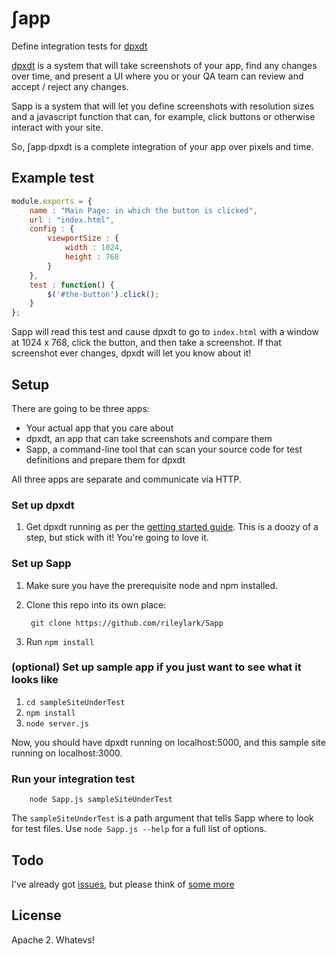 # ∫app

Define integration tests for [dpxdt](https://github.com/bslatkin/dpxdt)

[dpxdt](https://github.com/bslatkin/dpxdt) is a system that will take screenshots of your app, find any changes over time, and present a UI where you or your QA team can review and accept / reject any changes.  

Sapp is a system that will let you define screenshots with resolution sizes and a javascript function that can, for example, click buttons or otherwise interact with your site.

So, ∫app∙dpxdt is a complete integration of your app over pixels and time.

## Example test

```javascript
module.exports = {
    name : "Main Page: in which the button is clicked",
    url : "index.html",
    config : {
        viewportSize : {
            width : 1024,
            height : 768
        }
    },
    test : function() {
        $('#the-button').click();
    }
};
```

Sapp will read this test and cause dpxdt to go to `index.html` with a window at 1024 x 768, click the button, and then take a screenshot.  If that screenshot ever changes, dpxdt will let you know about it!

## Setup

There are going to be three apps:

- Your actual app that you care about
- dpxdt, an app that can take screenshots and compare them
- Sapp, a command-line tool that can scan your source code for test definitions and prepare them for dpxdt

All three apps are separate and communicate via HTTP.

### Set up dpxdt

1. Get dpxdt running as per the [getting started guide](https://github.com/bslatkin/dpxdt#getting-started).  This is a doozy of a step, but stick with it!  You're going to love it.

### Set up Sapp

1. Make sure you have the prerequisite node and npm installed.
1. Clone this repo into its own place:

        git clone https://github.com/rileylark/Sapp
        
1. Run `npm install` 


### (optional) Set up sample app if you just want to see what it looks like

1. `cd sampleSiteUnderTest`
1. `npm install`
1. `node server.js`

Now, you should have dpxdt running on localhost:5000, and this sample site running on localhost:3000.

### Run your integration test

        node Sapp.js sampleSiteUnderTest
        
The `sampleSiteUnderTest` is a path argument that tells Sapp where to look for test files.  Use `node Sapp.js --help` for a full list of options.

## Todo

I've already got [issues](https://github.com/rileylark/Sapp/issues), but please think of [some more](https://github.com/rileylark/Sapp/issues/new)

## License

Apache 2.  Whatevs!